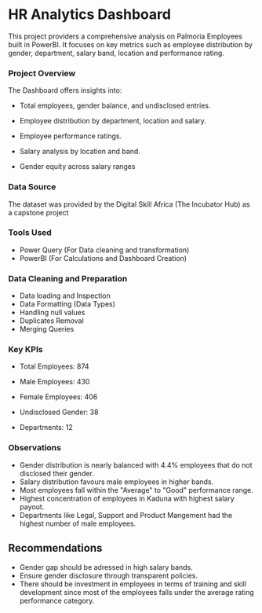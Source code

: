 # HR Analytics Dashboard

 This project providers a comprehensive analysis on Palmoria Employees built in PowerBI. It focuses on key metrics such as employee distribution by gender, department, salary band, location and performance rating.

### Project Overview

The Dashboard offers insights into: 

- Total employees, gender balance, and undisclosed entries.

- Employee distribution by department, location and salary.

- Employee performance ratings.

- Salary analysis by location and band.

- Gender equity across salary ranges

### Data Source


The dataset was provided by the Digital Skill Africa (The Incubator Hub) as a capstone project

### Tools Used


- Power Query (For Data cleaning and transformation)
- PowerBI (For Calculations and Dashboard Creation)


### Data Cleaning and Preparation


- Data loading and Inspection
- Data Formatting (Data Types)
- Handling null values
- Duplicates Removal
- Merging Queries

### Key KPIs


- Total Employees: 874

- Male Employees: 430

- Female Employees: 406

- Undisclosed Gender: 38

- Departments: 12


### Observations

- Gender distribution is nearly balanced with 4.4% employees that do not disclosed their gender.
- Salary distribution favours male employees in higher bands.
- Most employees fall within the "Average" to "Good" performance range.
- Highest concentration of employees in Kaduna with highest salary payout.
- Departments like Legal, Support and Product Mangement had the highest number of male employees.

## Recommendations

- Gender gap should be adressed in high salary bands.
- Ensure gender disclosure through transparent policies.
- There should be investment in employees in terms of training and skill development since most of the employees falls under the average rating performance category.




